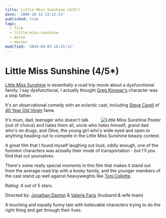 ```yaml
---
title: Little Miss Sunshine (4/5*)
date: '2006-10-12 23:12:13'
published: true
tags:
  - film
  - little-miss-sunshine
  - movie
  - movies
modified: '2014-09-03 16:15:12'
---
```

# Little Miss Sunshine (4/5*)

[Little Miss Sunshine][LMS] is essentially a road trip movie about a dysfunctional family.  I say dysfunctional, I actually thought [Greg Kinnear's][Greg] character was a step father.

It's an observational comedy with an eclectic cast, including [Steve Carell][Steve] of [40 Year Old Virgin][Virgin] fame.

[Greg]: http://imdb.com/name/nm0001427/
[LMS]: http://imdb.com/title/tt0449059/
[Steve]: http://imdb.com/name/nm0136797/
[Virgin]: http://imdb.com/title/tt0405422/
[Toni]: http://imdb.com/name/nm0001057/


<!--more-->

<img style="float: right; padding-left: 20px" alt="Little Miss Sunshine Poster" src="http://remysharp.com/wp-content/uploads/2006/10/little_miss_sunshine_poster.jpg" />It's mum, dad, teenager who doesn't talk (out of choice) and hates them all, uncle who hates himself, grand dad who's on drugs, and Olive, the young girl who's wide eyed and open to anything heading out to compete in the Little Miss Sunshine beauty contest.

A great film that I found myself laughing out loud, oddly enough, one of the funniest characters was actually their mode of transportation - but I'll you find that out yourselves.

There's some really special moments in this film that makes it stand out from the average road trip with a kooky family, and the younger members of the cast stand up well against heavyweights like [Toni Collette][Toni].

Rating: 4 out of 5 stars.

Directed by: [Jonathan Dayton](http://imdb.com/name/nm0206760/) & [Valerie Faris](http://imdb.com/name/nm0267512/) (husband & wife team)

A touching and equally funny tale with believable characters trying to do the right thing and get through their lives.
